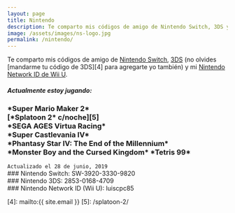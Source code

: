```yaml
---
layout: page
title: Nintendo
description: Te comparto mis códigos de amigo de Nintendo Switch, 3DS y mi Nintendo Network ID de Wii U.
image: /assets/images/ns-logo.jpg
permalink: /nintendo/
---
```


Te comparto mis códigos de amigo de [<i class="fas fa-link"></i> Nintendo Switch][1], [<i class="fas fa-link"></i> 3DS][2] (no olvides [mandarme tu código de 3DS][4] para agregarte yo también) y mi [<i class="fas fa-link"></i> Nintendo Network ID de Wii U][3].

<div class="card text-center">
<div class="card-header">
<h5 class="card-title text-center"><i class="fas fa-gamepad"></i> Actualmente estoy jugando:</h5>
</div>
<div class="card-body text-center">
<h3 class="card-text">
*Super Mario Maker 2*<br>
[*Splatoon 2* c/noche][5]<br>
*SEGA AGES Virtua Racing*<br>
<span data-toggle="tooltip" data-placement="top" title="Jugando en: Castlevania Anniversary Collection">*Super Castlevania IV*</span><br>
<span data-toggle="tooltip" data-placement="top" title="Jugando en: Sega Genesis Classics">*Phantasy Star IV: The End of the Millennium*</span><br> *Monster Boy and the Cursed Kingdom*
*Tetris 99*
</h3>
</div>
<div class="card-footer text-muted">
<code>Actualizado el 28 de junio, 2019</code>
</div>
</div>

<div class="card text-center" id="nintendo-switch">
<div class="card-body">
### <i class="fab fa-nintendo-switch"></i> Nintendo Switch: SW-3920-3330-9820
</div>
</div>

<div class="card text-center mb-3" id="nintendo-3ds">
<div class="card-body">
### Nintendo 3DS: 2853-0168-4709
</div>
</div>

<div class="card text-center" id="nnid">
<div class="card-body">
### Nintendo Network ID (Wii U): luiscpc85
</div>
</div>

[1]: #nintendo-switch
[2]: #nintendo-3ds
[3]: #nnid
[4]: mailto:{{ site.email }}
[5]: /splatoon-2/
